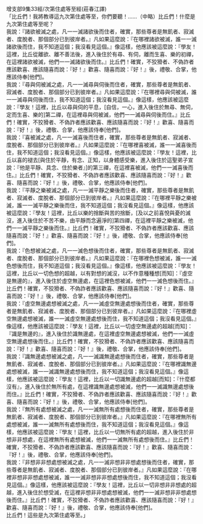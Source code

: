 增支部9集33經/次第住處等至經(莊春江譯)  
「比丘們！我將教導這九次第住處等至，你們要聽！……（中略）比丘們！什麼是九次第住處等至呢？  
我說：『諸欲被滅之處，凡一一滅諸欲後而住者，確實，那些尊者是無飢者、寂滅者、度脫者、那個部分已到彼岸者。』凡如果這麼說：『在哪裡諸欲被滅，誰一一滅諸欲後而住，我不知道這個；我沒看見這個。』像這樣，他應該被這麼說：『學友！這裡，比丘從離欲、離不善法後，進入後住於有尋、有伺，離而生喜、樂的初禪，在這裡諸欲被滅，他們一一滅諸欲後而住。』比丘們！確實，不狡猾者、不偽詐者應該歡喜、應該隨喜而說：『好！』歡喜、隨喜而說：『好！』後，禮敬、合掌，他應該侍奉[他們]。  
我說：『尋與伺被滅之處，凡一一滅尋與伺後而住者，確實，那些尊者是無飢者、寂滅者、度脫者、那個部分已到彼岸者。』凡如果這麼說：『在哪裡尋與伺被滅，誰一一滅尋與伺後而住，我不知道這個；我沒看見這個。』像這樣，他應該被這麼說：『學友！這裡，比丘以尋與伺的平息，[自信，一心，進入後住於無尋、無伺，定而生喜、樂的]第二禪，在這裡尋與伺被滅，他們一一滅尋與伺後而住。』比丘們！確實，不狡猾者、不偽詐者應該歡喜、應該隨喜而說：『好！』歡喜、隨喜而說：『好！』後，禮敬、合掌，他應該侍奉[他們]。  
我說：『喜被滅之處，凡一一滅喜後而住者，確實，那些尊者是無飢者、寂滅者、度脫者、那個部分已到彼岸者。』凡如果這麼說：『在哪裡喜被滅，誰一一滅喜後而住，我不知道這個；我沒看見這個。』像這樣，他應該被這麼說：『學友！這裡，比丘以喜的褪去[與住於平靜，有念、正知，以身體感受樂，進入後住於這聖弟子宣說：『他是平靜、具念、住於樂者』]的第三禪，在這裡喜被滅，他們一一滅喜後而住。』比丘們！確實，不狡猾者、不偽詐者應該歡喜、應該隨喜而說：『好！』歡喜、隨喜而說：『好！』後，禮敬、合掌，他應該侍奉[他們]。  
我說：『平靜之樂被滅之處，凡一一滅平靜之樂後而住者，確實，那些尊者是無飢者、寂滅者、度脫者、那個部分已到彼岸者。』凡如果這麼說：『在哪裡平靜之樂被滅，誰一一滅平靜之樂後而住，我不知道這個；我沒看見這個。』像這樣，他應該被這麼說：『學友！這裡，比丘以樂的捨斷與苦的捨斷，[及以之前喜悅與憂的滅沒，進入後住於不苦不樂，由平靜而念遍淨的]第四禪，在這裡平靜之樂被滅，他們一一滅平靜之樂後而住。』比丘們！確實，不狡猾者、不偽詐者應該歡喜、應該隨喜而說：『好！』歡喜、隨喜而說：『好！』後，禮敬、合掌，他應該侍奉[他們]。  
我說：『色想被滅之處，凡一一滅色想後而住者，確實，那些尊者是無飢者、寂滅者、度脫者、那個部分已到彼岸者。』凡如果這麼說：『在哪裡色想被滅，誰一一滅色想後而住，我不知道這個；我沒看見這個。』像這樣，他應該被這麼說：『學友！這裡，比丘以一切色想的超越，以有對想的滅沒，以不作意種種想[而知]：『虛空是無邊的』，進入後住於虛空無邊處，在這裡色想被滅，他們一一滅色想後而住。』比丘們！確實，不狡猾者、不偽詐者應該歡喜、應該隨喜而說：『好！』歡喜、隨喜而說：『好！』後，禮敬、合掌，他應該侍奉[他們]。  
我說：『虛空無邊處想被滅之處，凡一一滅虛空無邊處想後而住者，確實，那些尊者是無飢者、寂滅者、度脫者、那個部分已到彼岸者。』凡如果這麼說：『在哪裡虛空無邊處想被滅，誰一一滅虛空無邊處想後而住，我不知道這個；我沒看見這個。』像這樣，他應該被這麼說：『學友！這裡，比丘以一切虛空無邊處的超越[而知]：『識是無邊的』，進入後住於識無邊處，在這裡虛空無邊處想被滅，他們一一滅虛空無邊處想後而住。』比丘們！確實，不狡猾者、不偽詐者應該歡喜、應該隨喜而說：『好！』歡喜、隨喜而說：『好！』後，禮敬、合掌，他應該侍奉[他們]。  
我說：『識無邊處想被滅之處，凡一一滅識無邊處想後而住者，確實，那些尊者是無飢者、寂滅者、度脫者、那個部分已到彼岸者。』凡如果這麼說：『在哪裡識無邊處想被滅，誰一一滅識無邊處想後而住，我不知道這個；我沒看見這個。』像這樣，他應該被這麼說：『學友！這裡，比丘以一切識無邊處的超越[而知]：『什麼都沒有』，進入後住於無所有處，在這裡識無邊處想被滅，他們一一滅識無邊處想後而住。』比丘們！確實，不狡猾者、不偽詐者應該歡喜、應該隨喜而說：『好！』歡喜、隨喜而說：『好！』後，禮敬、合掌，他應該侍奉[他們]。  
我說：『無所有處想被滅之處，凡一一滅無所有處想後而住者，確實，那些尊者是無飢者、寂滅者、度脫者、那個部分已到彼岸者。』凡如果這麼說：『在哪裡無所有處想被滅，誰一一滅無所有處想後而住，我不知道這個；我沒看見這個。』像這樣，他應該被這麼說：『學友！這裡，比丘以一切無所有處的超越，進入後住於非想非非想處，在這裡無所有處想被滅，他們一一滅無所有處想後而住。』比丘們！確實，不狡猾者、不偽詐者應該歡喜、應該隨喜而說：『好！』歡喜、隨喜而說：『好！』後，禮敬、合掌，他應該侍奉[他們]。  
我說：『非想非非想處想被滅之處，凡一一滅非想非非想處想後而住者，確實，那些尊者是無飢者、寂滅者、度脫者、那個部分已到彼岸者。』凡如果這麼說：『在哪裡非想非非想處想被滅，誰一一滅非想非非想處想後而住，我不知道這個；我沒看見這個。』像這樣，他應該被這麼說：『學友！這裡，比丘以一切非想非非想處的超越，進入後住於想受滅，在這裡非想非非想處想被滅，他們一一滅非想非非想處想後而住。』比丘們！確實，不狡猾者、不偽詐者應該歡喜、應該隨喜而說：『好！』歡喜、隨喜而說：『好！』後，禮敬、合掌，他應該侍奉[他們]。  
比丘們！這些是九次第住處等至。」  
  
  
